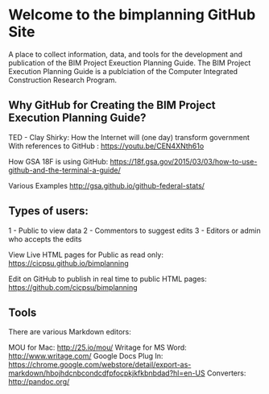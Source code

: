 # Welcome to the bimplanning GitHub Site

A place to collect information, data, and tools for the development and publication of the BIM Project Exeuction Planning Guide.
The BIM Project Execution Planning Guide is a publciation of the Computer Integrated Construction Research Program.

## Why GitHub for Creating the BIM Project Execution Planning Guide?

TED - Clay Shirky: How the Internet will (one day) transform government
With references to GitHub
: https://youtu.be/CEN4XNth61o 

How GSA 18F is using GitHub:
https://18f.gsa.gov/2015/03/03/how-to-use-github-and-the-terminal-a-guide/

Various Examples
http://gsa.github.io/github-federal-stats/

## Types of users:
1 - Public to view data
2 - Commentors to suggest edits
3 - Editors or admin who accepts the edits

View Live HTML pages for Public as read only: 
https://cicpsu.github.io/bimplanning

Edit on GitHub to publish in real time to public HTML pages:
https://github.com/cicpsu/bimplanning

## Tools

There are various Markdown editors:

MOU for Mac: http://25.io/mou/
Writage for MS Word: http://www.writage.com/
Google Docs Plug In: https://chrome.google.com/webstore/detail/export-as-markdown/hbojhdcnbcondcdfpfocpkjkfkbnbdad?hl=en-US
Converters: http://pandoc.org/
